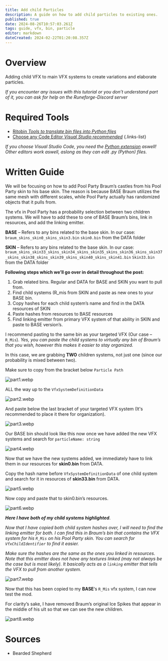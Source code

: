 ```yaml
---
title: Add child Particles
description: A guide on how to add child particles to existing ones.
published: true
date: 2024-08-26T10:57:03.261Z
tags: guide, vfx, bin, particle
editor: markdown
dateCreated: 2024-02-22T01:20:08.357Z
---
```


# Overview
Adding child VFX to main VFX systems to create variations and elaborate particles.


*If you encounter any issues with this tutorial or you don’t understand part of it, you can ask for help on the Runeforge-Discord server*
# Required Tools
- [Ritobin *Tools to translate bin files into Python files*](/core-guides/tools/rito-bin)
- [Choose any Code Editor *Visual Studio recommended*](/core-guides/tools#coding-bin-editing)
{.links-list}

*If you choose Visual Studio Code, you need the [Python extension](https://marketplace.visualstudio.com/items?itemName=ms-python.python) aswell!
Other editors work aswell, aslong as they can edit .py (Python) files.*

# Written Guide

We will be focusing on how to add Pool Party Braum’s castles from his Pool Party skin to his base skin. The reason is because BASE Braum utilizes the same mesh with different scales, while Pool Party actually has randomized objects that it pulls from.

The vfx in Pool Party has a probability selection between two children systems.
We will have to add these to one of BASE Braum’s bins, link in resources, and add the linking emitter.

**BASE** – Refers to any bins related to the base skin. In our case:
`braum_skins_skin0_skins_skin3.bin`
`skin0.bin` from the DATA folder

**SKIN** – Refers to any bins related to the base skin. In our case: `braum_skins_skin33_skins_skin34_skins_skin35_skins_skin36_skins_skin37_skins_skin38_skins_skin39_skins_skin40_skins_skin41.bin`
`Skin33.bin` from the DATA folder

**Following steps which we’ll go over in detail throughout the post:**
1. Grab related bins. Regular and DATA for BASE and SKIN you want to pull from.
2. Find child systems (R_mis from SKIN and paste as new ones to your BASE bin.
3. Copy hashes for each child system’s name and find in the DATA resources of SKIN
4. Paste hashes from resources to BASE resources
5. Find linking emitter from primary VFX system of that ability in SKIN and paste to BASE version’s.


I recommend pasting to the same bin as your targeted VFX (Our case – `R_Mis`).
*Yes, you can paste the child systems to virtually any bin of Braum’s that you wish, however this makes it easier to stay organized.*

In this case, we are grabbing **TWO** children systems, not just one (since our probability is mixed between two).

Make sure to copy from the bracket below `Particle Path`

![part1.webp](/user-pictures/vector/general-guides/child-particles/part1.webp)

ALL the way up to the `VfxSystemDefinitionData`

![part2.webp](/user-pictures/vector/general-guides/child-particles/part2.webp)

And paste below the last bracket of your targeted VFX system (It's recommended to place it there for organization).

![part3.webp](/user-pictures/vector/general-guides/child-particles/part3.webp)

Our BASE bin should look like this now once we have added the new VFX systems and search for `particleName: string`

![part4.webp](/user-pictures/vector/general-guides/child-particles/part4.webp)

Now that we have the new systems added, we immediately have to link them in our resources for **skin0.bin** from DATA.

Copy the hash name before `VfxSystemDefinitionData` of one child system and search for it in resources of **skin33.bin** from DATA.

![part5.webp](/user-pictures/vector/general-guides/child-particles/part5.webp)

Now copy and paste that to skin0.bin’s resources.

![part6.webp](/user-pictures/vector/general-guides/child-particles/part6.webp)

***Here I have both of my child systems highlighted***.

*Now that I have copied both child system hashes over, I will need to find the linking emitter for both. I can find this in Braum’s bin that contains the VFX system for his `R_Mis` on his Pool Party skin.*
*You can search for `VfxChildIdentifier` to find it easier.*


*Make sure the hashes are the same as the ones you linked in resources.*
*Note that this emitter does not have any textures linked (may not always be the case but is most likely). It basically acts as a `linking` emitter that tells the VFX to pull from another system.*

![part7.webp](/user-pictures/vector/general-guides/child-particles/part7.webp)

Now that this has been copied to my **BASE**‘s `R_Mis` vfx system, I can now test the mod.


For clarity’s sake, I have removed Braum’s original Ice Spikes that appear in the middle of his ult so that we can see the new children.

![part8.webp](/user-pictures/vector/general-guides/child-particles/part8.webp)

# Sources

- Bearded Shepherd